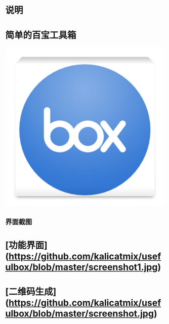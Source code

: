 # 说明
# 简单的百宝工具箱
![](https://github.com/kalicatmix/usefulbox/blob/master/ic_launcher-web.png)
## 界面截图
# [功能界面] (https://github.com/kalicatmix/usefulbox/blob/master/screenshot1.jpg)
# [二维码生成] (https://github.com/kalicatmix/usefulbox/blob/master/screenshot.jpg)
